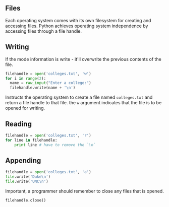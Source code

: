 ## Files
Each operating system comes with its own filesystem for creating and accessing files. Python achieves operating system independence by accessing files through a file handle.

## Writing
If the mode information is write - it'll overwrite the previous contents of the file.
```python
filehandle = open('colleges.txt', 'w')
for i in range(2):
  name = raw_input("Enter a college:")
  filehandle.write(name + '\n')
```
Instructs the operating system to create a file named `colleges.txt` and return a file handle to that file. the `w` argument indicates that the file is to be opened for writing.

## Reading
```python
filehandle = open('colleges.txt', 'r')
for line in filehandle:
    print line # have to remove the `\n`
```

## Appending
```python
filehandle = open('colleges.txt', 'a')
file.write('Duke\n')
file.write('UNC\n')
```

Important, a programmer should remember to close any files that is opened.
```python
filehandle.close()
```

